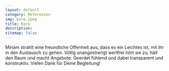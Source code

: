 ```yaml
---
layout: default
category: Referenzen
img: karo.jpeg
title: Karo
description: 
sitemap: false
---
```


Miriam strahlt eine freundliche Offenheit aus, dass es ein Leichtes ist, mit ihr in den Austausch zu gehen.  Völlig unangestrengt wertfrei hört sie zu, hält den Raum und macht Angebote. Geerdet fühlend und dabei transparent und konstruktiv. Vielen Dank für Deine Begleitung!
